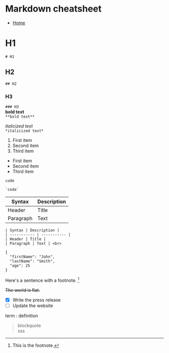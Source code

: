 # Markdown cheatsheet

- [Home](/index)

# H1 <br>
`# H1`<br>
## H2 <br>
`## H2` <br>
### H3 <br>
`### H3` <br>
**bold text** <br>
`**bold text**` <br>

*italicized text* <br>
`*italicized text*` <br>

1. First item <br>
2. Second item <br>
3. Third item <br>

- First item <br>
- Second item <br>
- Third item <br>

`code` <br>
```
`code`
```


| Syntax | Description | 
| ----------- | ----------- | 
| Header | Title | 
| Paragraph | Text | <br>

```
| Syntax | Description | 
| ----------- | ----------- | 
| Header | Title | 
| Paragraph | Text | <br>
```


```
{
  "firstName": "John",
  "lastName": "Smith",
  "age": 25
}
```


Here's a sentence with a footnote. [^1]

[^1]: This is the footnote. 

~~The world is flat.~~ <br>

- [x] Write the press release <br>
- [ ] Update the website <br>

term
: definition <br>

> blockquote <br>
sss








